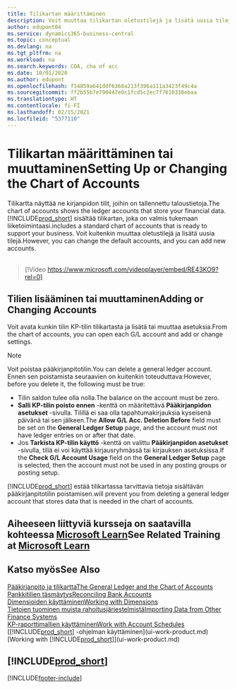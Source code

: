 ```yaml
---
title: Tilikartan määrittäminen
description: Voit muuttaa tilikartan oletustilejä ja lisätä uusia tilejä.
author: edupont04
ms.service: dynamics365-business-central
ms.topic: conceptual
ms.devlang: na
ms.tgt_pltfrm: na
ms.workload: na
ms.search.keywords: COA, cha of acc
ms.date: 10/01/2020
ms.author: edupont
ms.openlocfilehash: f14859a641ddf6368a213f396a111a3423f49c4a
ms.sourcegitcommit: ff2b55b7e790447e0c1fcd5c2ec7f7610338ebaa
ms.translationtype: HT
ms.contentlocale: fi-FI
ms.lasthandoff: 02/15/2021
ms.locfileid: "5377110"
---
```

# <a name="setting-up-or-changing-the-chart-of-accounts"></a><span data-ttu-id="89ba8-103">Tilikartan määrittäminen tai muuttaminen</span><span class="sxs-lookup"><span data-stu-id="89ba8-103">Setting Up or Changing the Chart of Accounts</span></span>
<span data-ttu-id="89ba8-104">Tilikartta näyttää ne kirjanpidon tilit, joihin on tallennettu taloustietoja.</span><span class="sxs-lookup"><span data-stu-id="89ba8-104">The chart of accounts shows the ledger accounts that store your financial data.</span></span> [!INCLUDE[prod_short](includes/prod_short.md)] <span data-ttu-id="89ba8-105">sisältää tilikartan, joka on valmis tukemaan liiketoimintaasi.</span><span class="sxs-lookup"><span data-stu-id="89ba8-105">includes a standard chart of accounts that is ready to support your business.</span></span>
<span data-ttu-id="89ba8-106">Voit kuitenkin muuttaa oletustilejä ja lisätä uusia tilejä.</span><span class="sxs-lookup"><span data-stu-id="89ba8-106">However, you can change the default accounts, and you can add new accounts.</span></span>
<br><br>  

> [!Video https://www.microsoft.com/videoplayer/embed/RE43KO9?rel=0]


## <a name="adding-or-changing-accounts"></a><span data-ttu-id="89ba8-107">Tilien lisääminen tai muuttaminen</span><span class="sxs-lookup"><span data-stu-id="89ba8-107">Adding or Changing Accounts</span></span>
<span data-ttu-id="89ba8-108">Voit avata kunkin tilin KP-tilin tilikartasta ja lisätä tai muuttaa asetuksia.</span><span class="sxs-lookup"><span data-stu-id="89ba8-108">From the chart of accounts, you can open each G/L account and add or change settings.</span></span>

> [!NOTE]  
>   <span data-ttu-id="89ba8-109">Voit poistaa pääkirjanpitotilin.</span><span class="sxs-lookup"><span data-stu-id="89ba8-109">You can delete a general ledger account.</span></span> <span data-ttu-id="89ba8-110">Ennen sen poistamista seuraavien on kuitenkin toteuduttava:</span><span class="sxs-lookup"><span data-stu-id="89ba8-110">However, before you delete it, the following must be true:</span></span>  
>  
>   * <span data-ttu-id="89ba8-111">Tilin saldon tulee olla nolla.</span><span class="sxs-lookup"><span data-stu-id="89ba8-111">The balance on the account must be zero.</span></span>  
>   * <span data-ttu-id="89ba8-112">**Salli KP-tilin poisto ennen** -kenttä on määritettävä **Pääkirjanpidon asetukset** -sivulla. Tilillä ei saa olla tapahtumakirjauksia kyseisenä päivänä tai sen jälkeen.</span><span class="sxs-lookup"><span data-stu-id="89ba8-112">The **Allow G/L Acc. Deletion Before** field must be set on the **General Ledger Setup** page, and the account must not have ledger entries on or after that date.</span></span>  
>   * <span data-ttu-id="89ba8-113">Jos **Tarkista KP-tilin käyttö** -kenttä on valittu **Pääkirjanpidon asetukset** -sivulla, tiliä ei voi käyttää kirjausryhmässä tai kirjauksen asetuksissa.</span><span class="sxs-lookup"><span data-stu-id="89ba8-113">If the **Check G/L Account Usage** field on the **General Ledger Setup** page is selected, then the account must not be used in any posting groups or posting setup.</span></span>  

[!INCLUDE[prod_short](includes/prod_short.md)] <span data-ttu-id="89ba8-114">estää tilikartassa tarvittavia tietoja sisältävän pääkirjanpitotilin poistamisen.</span><span class="sxs-lookup"><span data-stu-id="89ba8-114">will prevent you from deleting a general ledger account that stores data that is needed in the chart of accounts.</span></span>  

## <a name="see-related-training-at-microsoft-learn"></a><span data-ttu-id="89ba8-115">Aiheeseen liittyviä kursseja on saatavilla kohteessa [Microsoft Learn](/learn/modules/chart-accounts-dynamics-365-business-central/index)</span><span class="sxs-lookup"><span data-stu-id="89ba8-115">See Related Training at [Microsoft Learn](/learn/modules/chart-accounts-dynamics-365-business-central/index)</span></span>

## <a name="see-also"></a><span data-ttu-id="89ba8-116">Katso myös</span><span class="sxs-lookup"><span data-stu-id="89ba8-116">See Also</span></span>
[<span data-ttu-id="89ba8-117">Pääkirjanpito ja tilikartta</span><span class="sxs-lookup"><span data-stu-id="89ba8-117">The General Ledger and the Chart of Accounts</span></span>](finance-general-ledger.md)  
[<span data-ttu-id="89ba8-118">Pankkitilien täsmäytys</span><span class="sxs-lookup"><span data-stu-id="89ba8-118">Reconciling Bank Accounts</span></span>](bank-manage-bank-accounts.md)  
[<span data-ttu-id="89ba8-119">Dimensioiden käyttäminen</span><span class="sxs-lookup"><span data-stu-id="89ba8-119">Working with Dimensions</span></span>](finance-dimensions.md)  
[<span data-ttu-id="89ba8-120">Tietojen tuominen muista rahoitusjärjestelmistä</span><span class="sxs-lookup"><span data-stu-id="89ba8-120">Importing Data from Other Finance Systems</span></span>](across-import-data-configuration-packages.md)  
[<span data-ttu-id="89ba8-121">KP-raporttimallien käyttäminen</span><span class="sxs-lookup"><span data-stu-id="89ba8-121">Work with Account Schedules</span></span>](bi-how-work-account-schedule.md)  
<span data-ttu-id="89ba8-122">[[!INCLUDE[prod_short](includes/prod_short.md)] -ohjelman käyttäminen](ui-work-product.md)</span><span class="sxs-lookup"><span data-stu-id="89ba8-122">[Working with [!INCLUDE[prod_short](includes/prod_short.md)]](ui-work-product.md)</span></span>  

## [!INCLUDE[prod_short](includes/free_trial_md.md)]


[!INCLUDE[footer-include](includes/footer-banner.md)]